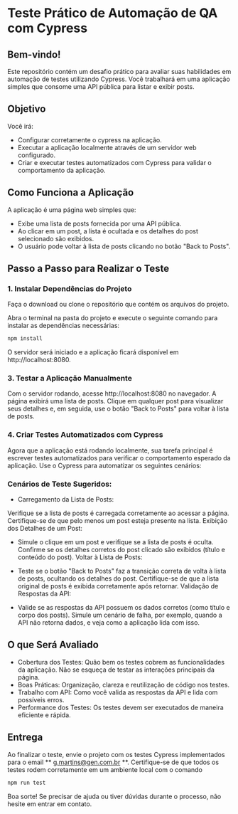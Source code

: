 # Teste Prático de Automação de QA com Cypress

## Bem-vindo!

Este repositório contém um desafio prático para avaliar suas habilidades em automação de testes utilizando Cypress. Você trabalhará em uma aplicação simples que consome uma API pública para listar e exibir posts.

## Objetivo

Você irá:
- Configurar corretamente o cypress na aplicação.
- Executar a aplicação localmente através de um servidor web configurado.
- Criar e executar testes automatizados com Cypress para validar o comportamento da aplicação.

## Como Funciona a Aplicação

A aplicação é uma página web simples que:
- Exibe uma lista de posts fornecida por uma API pública.
- Ao clicar em um post, a lista é ocultada e os detalhes do post selecionado são exibidos.
- O usuário pode voltar à lista de posts clicando no botão "Back to Posts".

## Passo a Passo para Realizar o Teste

### 1. Instalar Dependências do Projeto

Faça o download ou clone o repositório que contém os arquivos do projeto.

Abra o terminal na pasta do projeto e execute o seguinte comando para instalar as dependências necessárias:

```bash
npm install
```

O servidor será iniciado e a aplicação ficará disponível em http://localhost:8080.

### 3. Testar a Aplicação Manualmente
Com o servidor rodando, acesse http://localhost:8080 no navegador. A página exibirá uma lista de posts. Clique em qualquer post para visualizar seus detalhes e, em seguida, use o botão "Back to Posts" para voltar à lista de posts.

### 4. Criar Testes Automatizados com Cypress
Agora que a aplicação está rodando localmente, sua tarefa principal é escrever testes automatizados para verificar o comportamento esperado da aplicação. Use o Cypress para automatizar os seguintes cenários:

### Cenários de Teste Sugeridos:
 - Carregamento da Lista de Posts:

Verifique se a lista de posts é carregada corretamente ao acessar a página.
Certifique-se de que pelo menos um post esteja presente na lista.
Exibição dos Detalhes de um Post:

- Simule o clique em um post e verifique se a lista de posts é oculta.
Confirme se os detalhes corretos do post clicado são exibidos (título e conteúdo do post).
Voltar à Lista de Posts:

- Teste se o botão "Back to Posts" faz a transição correta de volta à lista de posts, ocultando os detalhes do post.
Certifique-se de que a lista original de posts é exibida corretamente após retornar.
Validação de Respostas da API:

- Valide se as respostas da API possuem os dados corretos (como título e corpo dos posts).
Simule um cenário de falha, por exemplo, quando a API não retorna dados, e veja como a aplicação lida com isso.

## O que Será Avaliado
- Cobertura dos Testes: Quão bem os testes cobrem as funcionalidades da aplicação. Não se esqueça de testar as interações principais da página.
- Boas Práticas: Organização, clareza e reutilização de código nos testes.
- Trabalho com API: Como você valida as respostas da API e lida com possíveis erros.
- Performance dos Testes: Os testes devem ser executados de maneira eficiente e rápida.

## Entrega
Ao finalizar o teste, envie o projeto com os testes Cypress implementados para o email ** g.martins@gen.com.br **. Certifique-se de que todos os testes rodem corretamente em um ambiente local com o comando 

```bash
npm run test
```


Boa sorte! Se precisar de ajuda ou tiver dúvidas durante o processo, não hesite em entrar em contato.